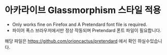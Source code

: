 # 아카라이브 Glassmorphism 스타일 적용
* Only works fine on Firefox and A Pretendard font file is required.
* 파이어 폭스 브라우저에서만 정상 작동되며 Pretendard 폰트 파일이 필요합니다.

해당 파일은 https://github.com/orioncactus/pretendard 에서 확인 하실수있습니다.
